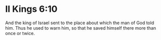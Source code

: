 # II Kings 6:10

And the king of Israel sent to the place about which the man of God told him. Thus he used to warn him, so that he saved himself there more than once or twice.
